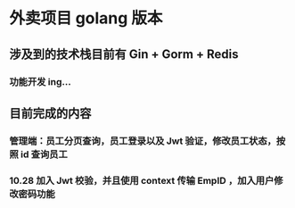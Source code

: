 # 外卖项目 golang 版本
## 涉及到的技术栈目前有 Gin + Gorm + Redis
### 功能开发 ing... 
## 目前完成的内容
### 管理端：员工分页查询，员工登录以及 Jwt 验证，修改员工状态，按照 id 查询员工
### 10.28 加入 Jwt 校验，并且使用 context 传输 EmpID ，加入用户修改密码功能